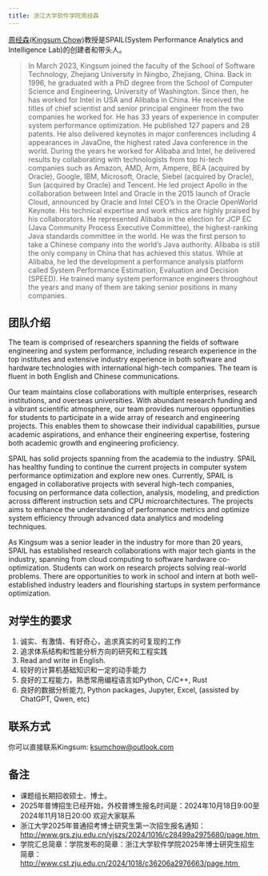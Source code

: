 ```yaml
---
title: 浙江大学软件学院周经森
---
```



[周经森(Kingsum Chow)](https://github.com/kingsum/kingsum.github.io)教授是SPAIL(System Performance Analytics and Intelligence Lab)的创建者和带头人。


> In March 2023, Kingsum joined the faculty of the School of Software Technology, Zhejiang University in Ningbo, Zhejiang, China. Back in 1996, he graduated with a PhD degree from the School of Computer Science and Engineering, University of Washington. Since then, he has worked for Intel in USA and Alibaba in China. He received the titles of chief scientist and senior principal engineer from the two companies he worked for. He has 33 years of experience in computer system performance optimization. He published 127 papers and 28 patents. He also delivered keynotes in major conferences including 4 appearances in JavaOne, the highest rated Java conference in the world. During the years he worked for Alibaba and Intel, he delivered results by collaborating with technologists from top hi-tech companies such as Amazon, AMD, Arm, Ampere, BEA (acquired by Oracle), Google, IBM, Microsoft, Oracle, Siebel (acquired by Oracle), Sun (acquired by Oracle) and Tencent. He led project Apollo in the collaboration between Intel and Oracle in the 2015 launch of Oracle Cloud, announced by Oracle and Intel CEO’s in the Oracle OpenWorld Keynote. His technical expertise and work ethics are highly praised by his collaborators. He represented Alibaba in the election for JCP EC (Java Community Process Executive Committee), the highest-ranking Java standards committee in the world. He was the first person to take a Chinese company into the world’s Java authority. Alibaba is still the only company in China that has achieved this status. While at Alibaba, he led the development a performance analysis platform called System Performance Estimation, Evaluation and Decision (SPEED). He trained many system performance engineers throughout the years and many of them are taking senior positions in many companies.


## 团队介绍	

The team is comprised of researchers spanning the fields of software engineering and system performance, including research experience in the top institutes and extensive industry experience in both software and hardware technologies with international high-tech companies. The team is fluent in both English and Chinese communications.

Our team maintains close collaborations with multiple enterprises, research institutions, and overseas universities. With abundant research funding and a vibrant scientific atmosphere, our team provides numerous opportunities for students to participate in a wide array of research and engineering projects. This enables them to showcase their individual capabilities, pursue academic aspirations, and enhance their engineering expertise, fostering both academic growth and engineering proficiency.

SPAIL has solid projects spanning from the academia to the industry. SPAIL has healthy funding to continue the current projects in computer system performance optimization and explore new ones. Currently, SPAIL is engaged in collaborative projects with several high-tech companies, focusing on performance data collection, analysis, modeling, and prediction across different instruction sets and CPU microarchitectures. The projects aims to enhance the understanding of performance metrics and optimize system efficiency through advanced data analytics and modeling techniques.

As Kingsum was a senior leader in the industry for more than 20 years, SPAIL has established research collaborations with major tech giants in the industry, spanning from cloud computing to software hardware co-optimization. Students can work on research projects solving real-world problems. There are opportunities to work in school and intern at both well-established industry leaders and flourishing startups in system performance optimization.

## 对学生的要求	

1. 诚实、有激情、有好奇心，追求真实的可复现的工作
2. 追求体系结构和性能分析方向的研究和工程实践
3. Read and write in English.
4. 较好的计算机基础知识和一定的动手能力
5. 良好的工程能力，熟悉常用编程语言如Python, C/C++, Rust
6. 良好的数据分析能力, Python packages, Jupyter, Excel, (assisted by ChatGPT, Qwen, etc)

## 联系方式

你可以直接联系Kingsum: ksumchow@outlook.com

## 备注

- 课题组长期招收硕士、博士。
- 2025年普博招生已经开始，外校普博生报名时间是：2024年10月18日9:00至2024年11月18日20:00 欢迎大家联系
- 浙江大学2025年普通招考博士研究生第一次招生报名通知：http://www.grs.zju.edu.cn/yjszs/2024/1016/c28499a2975680/page.htm 
- 学院汇总简章：学院发布的简章：浙江大学软件学院2025年博士研究生招生简章：http://www.cst.zju.edu.cn/2024/1018/c36206a2976663/page.htm 
